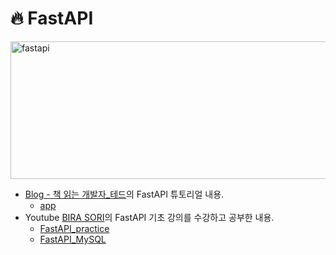 # :fire: FastAPI

<img src="https://fastapi.tiangolo.com/" alt="fastapi" width="600px" height="220px">

- [Blog - 책 읽는 개발자_테드](https://scshim.tistory.com/572?category=1068563)의 FastAPI 튜토리얼 내용.
  - [app](./app)
- Youtube [BIRA SORI](https://www.youtube.com/watch?v=7frN5JPMsQU)의 FastAPI 기초 강의를 수강하고 공부한 내용.
  - [FastAPI_practice](./FastAPI_practice/)
  - [FastAPI_MySQL](./FastAPI_MySQL/)
